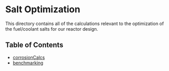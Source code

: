 # Salt Optimization
This directory contains all of the calculations relevant to the optimization of the fuel/coolant salts for our reactor design.

## Table of Contents

- [corrosionCalcs](corrosionCalcs/README.md)
- [benchmarking](benchmarking/README.md)

